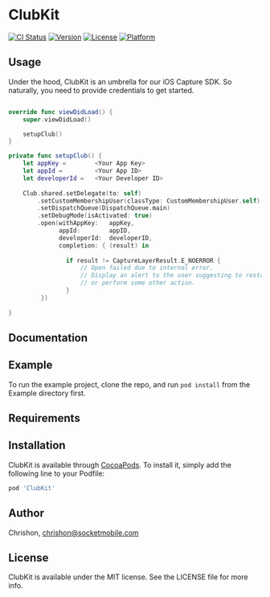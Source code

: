 # ClubKit

[![CI Status](https://img.shields.io/travis/Chrishon/ClubKit.svg?style=flat)](https://travis-ci.org/Chrishon/ClubKit)
[![Version](https://img.shields.io/cocoapods/v/ClubKit.svg?style=flat)](https://cocoapods.org/pods/ClubKit)
[![License](https://img.shields.io/cocoapods/l/ClubKit.svg?style=flat)](https://cocoapods.org/pods/ClubKit)
[![Platform](https://img.shields.io/cocoapods/p/ClubKit.svg?style=flat)](https://cocoapods.org/pods/ClubKit)


## Usage

Under the hood, ClubKit is an umbrella for our iOS Capture SDK. So naturally, you need to provide credentials to get started. 

```swift

override func viewDidLoad() {
    super.viewDidLoad()

    setupClub()
}

private func setupClub() {
    let appKey =        <Your App Key>
    let appId =         <Your App ID>
    let developerId =   <Your Developer ID>
    
    Club.shared.setDelegate(to: self)
        .setCustomMembershipUser(classType: CustomMembershipUser.self)
        .setDispatchQueue(DispatchQueue.main)
        .setDebugMode(isActivated: true)
        .open(withAppKey:   appKey,
              appId:        appID,
              developerId:  developerID,
              completion: { (result) in
                
                if result != CaptureLayerResult.E_NOERROR {
                    // Open failed due to internal error.
                    // Display an alert to the user suggesting to restart the app
                    // or perform some other action.
                }
         })
    
}
```

## Documentation



## Example

To run the example project, clone the repo, and run `pod install` from the Example directory first.

## Requirements

## Installation

ClubKit is available through [CocoaPods](https://cocoapods.org). To install
it, simply add the following line to your Podfile:

```ruby
pod 'ClubKit'
```

## Author

Chrishon, chrishon@socketmobile.com

## License

ClubKit is available under the MIT license. See the LICENSE file for more info.
